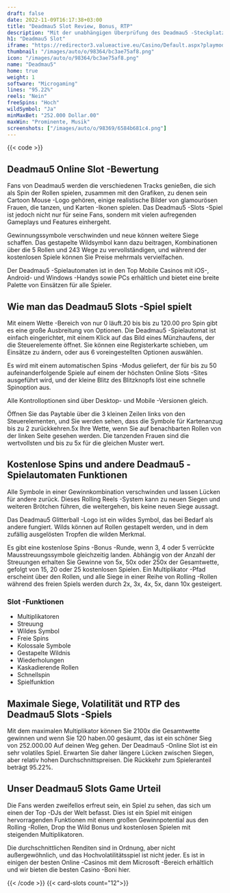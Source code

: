 ```yaml
---
draft: false
date: 2022-11-09T16:17:38+03:00
title: "Deadmau5 Slot Review, Bonus, RTP"
description: "Mit der unabhängigen Überprüfung des Deadmau5 -Steckplatzes aus dem Microgaming können Sie kostenlos oder echtes Geld spielen und hier einen Bonus erhalten!"
h1: "Deadmau5 Slot"
iframe: "https://redirector3.valueactive.eu/Casino/Default.aspx?playmode=demo&gameid=deadmau5Desktop&ul=en&applicationid=4123&serverid=15016"
thumbnail: "/images/auto/o/98364/bc3ae75af8.png"
icon: "/images/auto/o/98364/bc3ae75af8.png"
name: "Deadmau5"
home: true
weight: 1
software: "Microgaming"
lines: "95.22%"
reels: "Nein"
freeSpins: "Hoch"
wildSymbol: "Ja"
minMaxBet: "252.000 Dollar.00"
maxWin: "Prominente, Musik"
screenshots: ["/images/auto/o/98369/6584b681c4.png"]
---
```


{{< code >}}<h2>Deadmau5 Online Slot -Bewertung</h2><p>Fans von Deadmau5 werden die verschiedenen Tracks genießen, die sich als Spin der Rollen spielen, zusammen mit den Grafiken, zu denen sein Cartoon Mouse -Logo gehören, einige realistische Bilder von glamourösen Frauen, die tanzen, und Karten -Ikonen spielen. Das Deadmau5 -Slots -Spiel ist jedoch nicht nur für seine Fans, sondern mit vielen aufregenden Gameplays und Features einhergeht.</p><p>Gewinnungssymbole verschwinden und neue können weitere Siege schaffen. Das gestapelte Wildsymbol kann dazu beitragen, Kombinationen über die 5 Rollen und 243 Wege zu vervollständigen, und während der kostenlosen Spiele können Sie Preise mehrmals vervielfachen.</p><p>Der Deadmau5 -Spielautomaten ist in den Top Mobile Casinos mit iOS-, Android- und Windows -Handys sowie PCs erhältlich und bietet eine breite Palette von Einsätzen für alle Spieler.</p><h2>Wie man das Deadmau5 Slots -Spiel spielt</h2><p>Mit einem Wette -Bereich von nur 0 läuft.20 bis bis zu 120.00 pro Spin gibt es eine große Ausbreitung von Optionen. Die Deadmau5 -Spielautomat ist einfach eingerichtet, mit einem Klick auf das Bild eines Münzhaufens, der die Steuerelemente öffnet. Sie können eine Registerkarte schieben, um Einsätze zu ändern, oder aus 6 voreingestellten Optionen auswählen.</p><p>Es wird mit einem automatischen Spins -Modus geliefert, der für bis zu 50 aufeinanderfolgende Spiele auf einem der höchsten Online Slots -Sites ausgeführt wird, und der kleine Blitz des Blitzknopfs löst eine schnelle Spinoption aus.</p><p>Alle Kontrolloptionen sind über Desktop- und Mobile -Versionen gleich.</p><p>Öffnen Sie das Paytable über die 3 kleinen Zeilen links von den Steuerelementen, und Sie werden sehen, dass die Symbole für Kartenanzug bis zu 2 zurückkehren.5x Ihre Wette, wenn Sie auf benachbarten Rollen von der linken Seite gesehen werden. Die tanzenden Frauen sind die wertvollsten und bis zu 5x für die gleichen Muster wert.</p><h2>Kostenlose Spins und andere Deadmau5 -Spielautomaten Funktionen</h2><p>Alle Symbole in einer Gewinnkombination verschwinden und lassen Lücken für andere zurück. Dieses Rolling Reels -System kann zu neuen Siegen und weiteren Brötchen führen, die weitergehen, bis keine neuen Siege aussagt.</p><p>Das Deadmau5 Glitterball -Logo ist ein wildes Symbol, das bei Bedarf als andere fungiert. Wilds können auf Rollen gestapelt werden, und in dem zufällig ausgelösten Tropfen die wilden Merkmal.</p><p>Es gibt eine kostenlose Spins -Bonus -Runde, wenn 3, 4 oder 5 verrückte Mausstreuungssymbole gleichzeitig landen. Abhängig von der Anzahl der Streuungen erhalten Sie Gewinne von 5x, 50x oder 250x der Gesamtwette, gefolgt von 15, 20 oder 25 kostenlosen Spielen. Ein Multiplikator -Pfad erscheint über den Rollen, und alle Siege in einer Reihe von Rolling -Rollen während des freien Spiels werden durch 2x, 3x, 4x, 5x, dann 10x gesteigert.</p><h3>
Slot -Funktionen</h3><ul>
<li></span>
Multiplikatoren</li>
<li></span>
Streuung</li>
<li></span>
Wildes Symbol</li>
<li></span>
Freie Spins</li>
<li></span>
Kolossale Symbole</li>
<li></span>
Gestapelte Wildnis</li>
<li></span>
Wiederholungen</li>
<li></span>
Kaskadierende Rollen</li>
<li></span>
Schnellspin</li>
<li></span>
Spielfunktion</li></ul><h2>Maximale Siege, Volatilität und RTP des Deadmau5 Slots -Spiels</h2><p>Mit dem maximalen Multiplikator können Sie 2100x die Gesamtwette gewinnen und wenn Sie 120 haben.00 gesäumt, das ist ein schöner Sieg von 252.000.00 Auf deinen Weg gehen. Der Deadmau5 -Online Slot ist ein sehr volatiles Spiel. Erwarten Sie daher längere Lücken zwischen Siegen, aber relativ hohen Durchschnittspreisen. Die Rückkehr zum Spieleranteil beträgt 95.22%.</p><h2>Unser Deadmau5 Slots Game Urteil</h2><p>Die Fans werden zweifellos erfreut sein, ein Spiel zu sehen, das sich um einen der Top -DJs der Welt befasst. Dies ist ein Spiel mit einigen hervorragenden Funktionen mit einem großen Gewinnpotential aus den Rolling -Rollen, Drop the Wild Bonus und kostenlosen Spielen mit steigenden Multiplikatoren.</p><p>Die durchschnittlichen Renditen sind in Ordnung, aber nicht außergewöhnlich, und das Hochvolatilitätsspiel ist nicht jeder. Es ist in einigen der besten Online -Casinos mit dem Microsoft -Bereich erhältlich und wir bieten die besten Casino -Boni hier.</p>{{< /code >}}
{{< card-slots count="12">}}